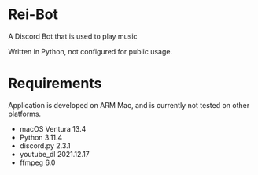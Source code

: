 # Rei-Bot

A Discord Bot that is used to play music

Written in Python, not configured for public usage.  

# Requirements

Application is developed on ARM Mac, and is currently not tested on other platforms.

- macOS Ventura 13.4
- Python 3.11.4
- discord.py 2.3.1
- youtube_dl 2021.12.17
- ffmpeg 6.0
